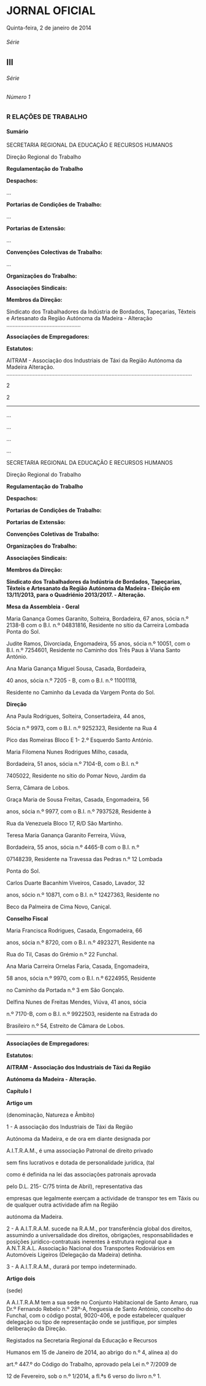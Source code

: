 # JORNAL OFICIAL



Quinta-feira, 2 de janeiro de 2014

###### Série
## III


###### Série


###### Número 1


### **R ELAÇÕES DE TRABALHO**

#### **Sumário**

SECRETARIA REGIONAL DA EDUCAÇÃO E RECURSOS HUMANOS


Direção Regional do Trabalho


**Regulamentação do Trabalho**


**Despachos:**

...


**Portarias de Condições de Trabalho:**

...


**Portarias de Extensão:**

...


**Convenções Colectivas de Trabalho:**

...


**Organizações do Trabalho:**


**Associações Sindicais:**


**Membros da Direção:**


Sindicato dos Trabalhadores da Indústria de Bordados, Tapeçarias, Têxteis e
Artesanato da Região Autónoma da Madeira - Alteração ................................................


**Associações de Empregadores:**


**Estatutos:**


AITRAM - Associação dos Industriais de Táxi da Região Autónoma da Madeira Alteração. ........................................................................................................................



2


2




---

...


...


...


...



SECRETARIA REGIONAL DA EDUCAÇÃO E
RECURSOS HUMANOS


Direção Regional do Trabalho


**Regulamentação do Trabalho**


**Despachos:**


**Portarias de Condições de Trabalho:**


**Portarias de Extensão:**


**Convenções Coletivas de Trabalho:**


**Organizações do Trabalho:**


**Associações Sindicais:**


**Membros da Direção:**



**Sindicato dos Trabalhadores da Indústria de Bordados,**
**Tapeçarias, Têxteis e Artesanato da Região**
**Autónoma da Madeira - Eleição em 13/11/2013, para**
**o Quadriénio 2013/2017. - Alteração.**


**Mesa da Assembleia - Geral**


Maria Ganança Gomes Garanito, Solteira, Bordadeira, 67
anos, sócia n.º 2138-B com o B.I. n.º 04831816, Residente
no sítio da Carreira Lombada Ponta do Sol.


Judite Ramos, Divorciada, Engomadeira, 55 anos, sócia
n.º 10051, com o B.I. n.º 7254601, Residente no Caminho
dos Três Paus à Viana Santo António.



Ana Maria Ganança Miguel Sousa, Casada, Bordadeira,

40 anos, sócia n.º 7205 - B, com o B.I. n.º 11001118,

Residente no Caminho da Levada da Vargem Ponta do Sol.


**Direção**


Ana Paula Rodrigues, Solteira, Consertadeira, 44 anos,

Sócia n.º 9973, com o B.I. n.º 9252323, Residente na Rua 4

Pico das Romeiras Bloco E 1- 2.º Esquerdo Santo António.


Maria Filomena Nunes Rodrigues Milho, casada,

Bordadeira, 51 anos, sócia n.º 7104-B, com o B.I. n.º

7405022, Residente no sítio do Pomar Novo, Jardim da

Serra, Câmara de Lobos.


Graça Maria de Sousa Freitas, Casada, Engomadeira, 56

anos, sócia n.º 9977, com o B.I. n.º 7937528, Residente à

Rua da Venezuela Bloco 17, R/D São Martinho.


Teresa Maria Ganança Garanito Ferreira, Viúva,

Bordadeira, 55 anos, sócia n.º 4465-B com o B.I. n.º

07148239, Residente na Travessa das Pedras n.º 12 Lombada

Ponta do Sol.


Carlos Duarte Bacanhim Viveiros, Casado, Lavador, 32

anos, sócio n.º 10871, com o B.I. n.º 12427363, Residente no

Beco da Palmeira de Cima Novo, Caniçal.


**Conselho Fiscal**


Maria Francisca Rodrigues, Casada, Engomadeira, 66

anos, sócia n.º 8720, com o B.I. n.º 4923271, Residente na

Rua do Til, Casas do Grémio n.º 22 Funchal.


Ana Maria Carreira Ornelas Faria, Casada, Engomadeira,

58 anos, sócia n.º 9970, com o B.I. n.º 6224955, Residente

no Caminho da Portada n.º 3 em São Gonçalo.


Delfina Nunes de Freitas Mendes, Viúva, 41 anos, sócia

n.º 7170-B, com o B.I. n.º 9922503, residente na Estrada do

Brasileiro n.º 54, Estreito de Câmara de Lobos.




---

**Associações de Empregadores:**


**Estatutos:**


**AITRAM - Associação dos Industriais de Táxi da Região**


**Autónoma da Madeira - Alteração.**


**Capítulo I**


**Artigo um**


(denominação, Natureza e Âmbito)


1 - A associação dos Industriais de Táxi da Região

Autónoma da Madeira, e de ora em diante designada por

A.I.T.R.A.M., é uma associação Patronal de direito privado

sem fins lucrativos e dotada de personalidade jurídica, (tal

como é definida na lei das associações patronais aprovada

pelo D.L. 215- C/75 trinta de Abril), representativa das

empresas que legalmente exerçam a actividade de transpor
tes em Táxis ou de qualquer outra actividade afim na Região

autónoma da Madeira.



2 - A A.I.T.R.A.M. sucede na R.A.M., por transferência
global dos direitos, assumindo a universalidade dos direitos,
obrigações, responsabilidades e posições jurídico-contratuais inerentes à estrutura regional que a A.N.T.R.A.L. Associação Nacional dos Transportes Rodoviários em
Automóveis Ligeiros (Delegação da Madeira) detinha.


3 - A A.I.T.R.A.M., durará por tempo indeterminado.


**Artigo dois**


(sede)


A A.I.T.R.A.M tem a sua sede no Conjunto Habitacional
de Santo Amaro, rua Dr.º Fernando Rebelo n.º 28º-A, freguesia de Santo António, concelho do Funchal, com o código postal, 9020-406, e pode estabelecer qualquer delegação
ou tipo de representação onde se justifique, por simples deliberação da Direção.


Registados na Secretaria Regional da Educação e Recursos

Humanos em 15 de Janeiro de 2014, ao abrigo do n.º 4, alínea a) do

art.º 447.º do Código do Trabalho, aprovado pela Lei n.º 7/2009 de

12 de Fevereiro, sob o n.º 1/2014, a fl.ªs 6 verso do livro n.º 1.

